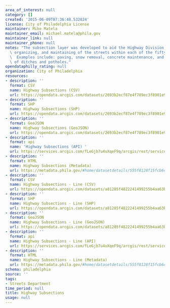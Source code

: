 ```yaml
---
area_of_interest: null
category: []
created: '2015-06-09T07:36:48.532024'
license: City of Philadelphia License
maintainer: Mike Matela
maintainer_email: michael.matela@phila.gov
maintainer_link: null
maintainer_phone: null
notes: "The subsection layer was developed to aid the Highway Division in the planning,\
  \ organizing, and maintaining of the streets within each of the fifty-six sections.\
  \  Examples include: paving, snow removal, concrete maintenance, and the monitoring/repairing\
  \ of ditches and potholes."
opendataphilly_rating: null
organization: City of Philadelphia
resources:
- description: ''
  format: CSV
  name: Highway Subsections (CSV)
  url: https://opendata.arcgis.com/datasets/2693b2ecf87e4f789ec3f8901e939bcb_0.csv
- description: ''
  format: SHP
  name: Highway Subsections (SHP)
  url: https://opendata.arcgis.com/datasets/2693b2ecf87e4f789ec3f8901e939bcb_0.zip
- description: ''
  format: GeoJSON
  name: Highway Subsections (GeoJSON)
  url: https://opendata.arcgis.com/datasets/2693b2ecf87e4f789ec3f8901e939bcb_0.geojson
- description: ''
  format: api
  name: 'Highway Subsections (API) '
  url: https://services.arcgis.com/fLeGjb7u4uXqeF9q/arcgis/rest/services/Highway_Subsections_arc/FeatureServer/0/query?outFields=*&where=1%3D1
- description: ''
  format: HTML
  name: Highway Subsections (Metadata)
  url: https://metadata.phila.gov/#home/datasetdetails/555f8128f15fcb6c6ed44103/representationdetails/5571b1b2e4fb1d91393c2137?ref=ref%3Dview_280_search%253DHighway%252520Subsections%2526view_280_page%253D1
- description: ''
  format: CSV
  name: Highway Subsections - Line (CSV)
  url: https://opendata.arcgis.com/datasets/a81285f4822241499255b4aa63b91d2b_0.csv
- description: ''
  format: SHP
  name: Highway Subsections - Line (SHP)
  url: https://opendata.arcgis.com/datasets/a81285f4822241499255b4aa63b91d2b_0.zip
- description: ''
  format: GeoJSON
  name: Highway Subsections - Line (GeoJSON)
  url: https://opendata.arcgis.com/datasets/a81285f4822241499255b4aa63b91d2b_0.geojson
- description: ''
  format: api
  name: Highway Subsections - Line (API)
  url: https://services.arcgis.com/fLeGjb7u4uXqeF9q/arcgis/rest/services/Highway_Subsections_arc/FeatureServer/0/query?outFields=*&where=1%3D1
- description: ''
  format: HTML
  name: Highway Subsections - Line (Metadata)
  url: https://metadata.phila.gov/#home/datasetdetails/555f8128f15fcb6c6ed44103/representationdetails/5571b1b2e4fb1d91393c2136/
schema: philadelphia
source: ''
tags:
- Streets Department
time_period: null
title: Highway Subsections
usage: null
---
```


